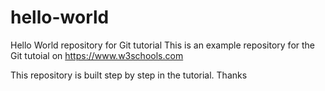 # hello-world
Hello World repository for Git tutorial
This is an example repository for the Git tutoial on https://www.w3schools.com

This repository is built step by step in the tutorial.
Thanks

